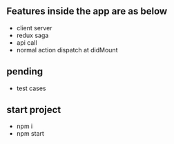 ## Features inside the app are as below
- client server
- redux saga
- api call
- normal action dispatch at didMount


## pending 
- test cases

## start project
- npm i
- npm start
